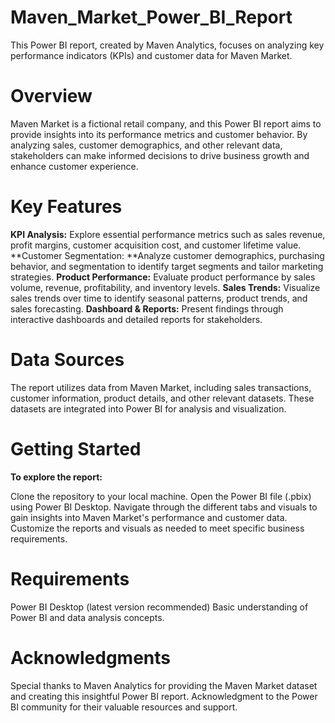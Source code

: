 # Maven_Market_Power_BI_Report
This Power BI report, created by Maven Analytics, focuses on analyzing key performance indicators (KPIs) and customer data for Maven Market.
# Overview
Maven Market is a fictional retail company, and this Power BI report aims to provide insights into its performance metrics and customer behavior. By analyzing sales, customer demographics, and other relevant data, stakeholders can make informed decisions to drive business growth and enhance customer experience.
# Key Features
**KPI Analysis:** Explore essential performance metrics such as sales revenue, profit margins, customer acquisition cost, and customer lifetime value.
**Customer Segmentation: **Analyze customer demographics, purchasing behavior, and segmentation to identify target segments and tailor marketing strategies.
**Product Performance:** Evaluate product performance by sales volume, revenue, profitability, and inventory levels.
**Sales Trends:** Visualize sales trends over time to identify seasonal patterns, product trends, and sales forecasting.
**Dashboard & Reports:** Present findings through interactive dashboards and detailed reports for stakeholders.
# Data Sources
The report utilizes data from Maven Market, including sales transactions, customer information, product details, and other relevant datasets. These datasets are integrated into Power BI for analysis and visualization.
# Getting Started
**To explore the report:**

Clone the repository to your local machine.
Open the Power BI file (.pbix) using Power BI Desktop.
Navigate through the different tabs and visuals to gain insights into Maven Market's performance and customer data.
Customize the reports and visuals as needed to meet specific business requirements.
# Requirements
Power BI Desktop (latest version recommended)
Basic understanding of Power BI and data analysis concepts.

# Acknowledgments
Special thanks to Maven Analytics for providing the Maven Market dataset and creating this insightful Power BI report.
Acknowledgment to the Power BI community for their valuable resources and support.

